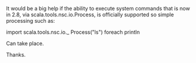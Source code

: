 It would be a big help if the ability to execute system commands that is now in 2.8, via scala.tools.nsc.io.Process, is officially supported so simple processing such as:

import scala.tools.nsc.io._
Process("ls") foreach println

Can take place.

Thanks.

